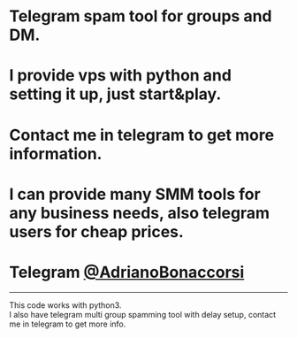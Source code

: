 # Telegram spam tool for groups and DM.<br/>
# I provide vps with python and setting it up, just start&play.<br/>
# Contact me in telegram to get more information.<br/>
# I can provide many SMM tools for any business needs, also telegram users for cheap prices. <br/>
# Telegram <a href="https://t.me/adrianobonnacorsi">@AdrianoBonaccorsi</a>

-----

This code works with python3.<br/>
I also have telegram multi group spamming tool with delay setup, contact me in telegram to get more info.
